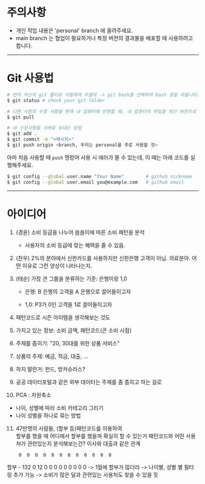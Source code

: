 # 주의사항

- 개인 작업 내용은 'personal' branch 에 올려주세요.
- main branch 는 협업이 필요하거나 특정 버전의 결과물을 배포할 때 사용하려고 합니다.

---

# Git 사용법

```bash
# 먼저 자신의 git 폴더로 이동하여 우클릭 -> git bash를 선택하여 bash 창을 띄웁니다.
$ git status # check your git folder
```

```bash
# 다른 사람의 수정 사항을 현재 내 컴퓨터에 반영할 때, 내 컴퓨터의 파일을 최신 버전으로 업데이트
$ git pull

# 내 수정사항을 서버로 보내는 방법
$ git add .
$ git commit -m "<메시지>"
$ git push origin <branch, 우리는 personal을 주로 사용할 것>
```

아마 처음 사용할 때 `push` 명렁어 사용 시 에러가 뜰 수 있는데, 이 때는 아래 코드를 실행해주세요.

```bash
$ git config --global user.name "Your Name"        # github nickname
$ git config --global user.email you@example.com   # github email
```

---

# 아이디어

1. (경윤) 소비 등급을 나누어 씀씀이에 따른 소비 패턴을 분석
   
   - 사용자의 소비 등급에 맞는 혜택을 줄 수 있음.

2. (찬우) 2%의 분야에서 신한카드를 사용하지만 신한은행 고객이 아님. 의료분야. 어떤 이유로 그런 양상이 나타나는지.

3. (태순) 가장 큰 그룹을 분류하는 기준: 은행이랑 1,0
   
   - 은행: B 은행의 고객을 A 은행으로 끌어들이고자
   
   - 1,0: P3가 0인 고객을 1로 끌어들이고자

4. 패턴코드로 시즌 아이템을 생각해보는 것도

5. 가지고 있는 정보: 	소비 금액, 패턴코드(큰 소비 시점)

6. 주제를 좁히기: 	"20, 30대를 위한 상품 서비스"

7. 상품의 주제: 	예금, 적금, 대출, ...

8. 하지 말란거: 	펀드, 방카슈라스?

9. 공공 데이터포털과 같은 외부 데이터는 주제를 좀 좁히고 하는 걸로

10. PCA : 차원축소
  - 나이, 성별에 따라 소비 카테고리 그리기
  - 나이 성별을 하나로 묶는 방법

11. 47만명의 사람들, (할부 등)패턴코드를 이용하여  
할부를 했을 때 어디에서 할부를 했을까
확실히 할 수 있는거
패턴코드와 어떤 사용처가 관련있는지 분석해보는건? 이사와 대출과 같은 관계

         0  0  0  0  0  0  0  0  0  0  0  0
할부 - 132  0 12  0  0  0  0  0  0  0  0  0
-> 1월에 할부가 많더라
-> 나이별, 성별 별 필터링 추가 가능
-> 소비가 많은 달과 관련있는 사용처도 찾을 수 있을 듯



